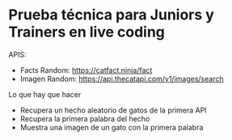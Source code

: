 # Prueba técnica para Juniors y Trainers en live coding
APIS: 
- Facts Random: https://catfact.ninja/fact
- Imagen Random: https://api.thecatapi.com/v1/images/search
  
Lo que hay que hacer 

- Recupera un hecho aleatorio de gatos de la primera API
- Recupera la primera palabra del hecho
- Muestra una imagen de un gato con la primera palabra

